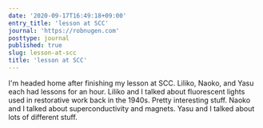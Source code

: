 ```yaml
---
date: '2020-09-17T16:49:18+09:00'
entry_title: 'lesson at SCC'
journal: 'https://robnugen.com'
posttype: journal
published: true
slug: lesson-at-scc
title: 'lesson at SCC'
---
```


I'm headed home after finishing my lesson at SCC.  Liliko, Naoko, and Yasu each had lessons for an hour.  Liliko and I talked about fluorescent lights used in restorative work back in the 1940s.  Pretty interesting stuff. Naoko and I talked about superconductivity and magnets. Yasu and I talked about lots of different stuff.
